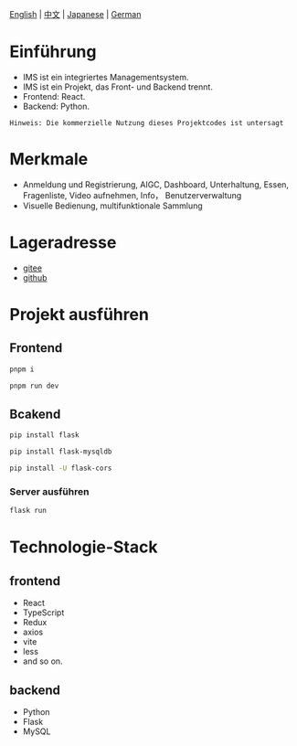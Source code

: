[English](/README.md) | [中文](/README_zh-CN.md) | [Japanese](/README_ja-JP.md) | [German](/README_de.md)

# Einführung
- IMS ist ein integriertes Managementsystem.
- IMS ist ein Projekt, das Front- und Backend trennt.
- Frontend: React.
- Backend: Python.
```
Hinweis: Die kommerzielle Nutzung dieses Projektcodes ist untersagt
```

# Merkmale
- Anmeldung und Registrierung, AIGC, Dashboard, Unterhaltung, Essen, Fragenliste, Video aufnehmen, Info， Benutzerverwaltung
- Visuelle Bedienung, multifunktionale Sammlung

# Lageradresse
- [gitee](https://gitee.com/xian-jin/IMS)
- [github](https://github.com/LiuXianJing/IMS)

# Projekt ausführen
## Frontend
```bash
pnpm i
```
```bash
pnpm run dev
```
## Bcakend
```bash
pip install flask
```
```bash
pip install flask-mysqldb
```
```bash
pip install -U flask-cors
```
### Server ausführen
```bash
flask run
```

# Technologie-Stack
## frontend
- React
- TypeScript
- Redux
- axios
- vite
- less
- and so on.

## backend
- Python
- Flask
- MySQL
